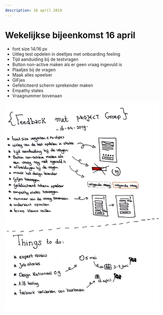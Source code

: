 ```yaml
---
description: 16 april 2019
---
```


# Wekelijkse bijeenkomst 16 april

* font size 14/16 px
* Uitleg test opdelen in deeltjes met onboarding feeling
* Tijd aanduiding bij de testvragen
* Button non-active maken als er geen vraag ingevuld is
* Plaatjes bij de vragen
* Maak alles speelser
* GIFjes
* Gefeliciteerd scherm sprekender maken
* Empathy states
* Vraagnummer bovenaan

![](../../.gitbook/assets/scan-7-may-2019-1-1.jpg)

